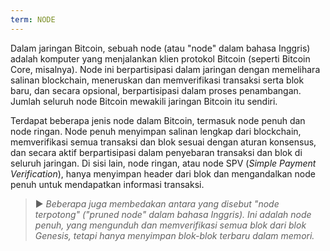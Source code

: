 ```yaml
---
term: NODE
---
```


Dalam jaringan Bitcoin, sebuah node (atau "node" dalam bahasa Inggris) adalah komputer yang menjalankan klien protokol Bitcoin (seperti Bitcoin Core, misalnya). Node ini berpartisipasi dalam jaringan dengan memelihara salinan blockchain, meneruskan dan memverifikasi transaksi serta blok baru, dan secara opsional, berpartisipasi dalam proses penambangan. Jumlah seluruh node Bitcoin mewakili jaringan Bitcoin itu sendiri.

Terdapat beberapa jenis node dalam Bitcoin, termasuk node penuh dan node ringan. Node penuh menyimpan salinan lengkap dari blockchain, memverifikasi semua transaksi dan blok sesuai dengan aturan konsensus, dan secara aktif berpartisipasi dalam penyebaran transaksi dan blok di seluruh jaringan. Di sisi lain, node ringan, atau node SPV (*Simple Payment Verification*), hanya menyimpan header dari blok dan mengandalkan node penuh untuk mendapatkan informasi transaksi.

> ► *Beberapa juga membedakan antara yang disebut "node terpotong" ("pruned node" dalam bahasa Inggris). Ini adalah node penuh, yang mengunduh dan memverifikasi semua blok dari blok Genesis, tetapi hanya menyimpan blok-blok terbaru dalam memori.*